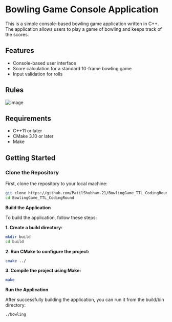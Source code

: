 # Bowling Game Console Application

This is a simple console-based bowling game application written in C++. The application allows users to play a game of bowling and keeps track of the scores.

## Features

- Console-based user interface
- Score calculation for a standard 10-frame bowling game
- Input validation for rolls

## Rules 

![image](https://github.com/user-attachments/assets/e58805fc-f7cb-4615-b28e-1cb03671d1d7)


## Requirements

- C++11 or later
- CMake 3.10 or later
- Make

## Getting Started

### Clone the Repository

First, clone the repository to your local machine:

```sh
git clone https://github.com/PatilShubham-21/BowlingGame_TTL_CodingRound.git
cd BowlingGame_TTL_CodingRound
```

**Build the Application**

To build the application, follow these steps:

__1. Create a build directory:__
```sh
mkdir build
cd build
```

__2. Run CMake to configure the project:__
```sh
cmake ../
```
__3. Compile the project using Make:__
```sh
make
```

**Run the Application**

After successfully building the application, you can run it from the build/bin directory:
```sh
./bowling
```
